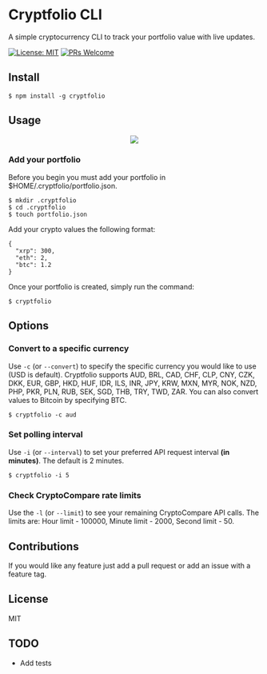 # Cryptfolio CLI

A simple cryptocurrency CLI to track your portfolio value with live updates.

[![License: MIT](https://img.shields.io/badge/License-MIT-blue.svg)](https://opensource.org/licenses/MIT) [![PRs Welcome](https://img.shields.io/badge/PRs-welcome-brightgreen.svg)](http://makeapullrequest.com)

## Install

```
$ npm install -g cryptfolio
```
## Usage

<p align="center">
	<img src="/cryptfolio-demo.gif">
</p>

### Add your portfolio

Before you begin you must add your portfolio in $HOME/.cryptfolio/portfolio.json.

```
$ mkdir .cryptfolio
$ cd .cryptfolio
$ touch portfolio.json
```

Add your crypto values the following format:

```
{
  "xrp": 300,
  "eth": 2,
  "btc": 1.2
}
```

Once your portfolio is created, simply run the command:
```
$ cryptfolio
```

## Options

### Convert to a specific currency

Use `-c` (or `--convert`) to specify the specific currency you would like to use (USD is default).
Cryptfolio supports AUD, BRL, CAD, CHF, CLP, CNY, CZK, DKK, EUR, GBP, HKD, HUF, IDR, ILS, INR, JPY, KRW, MXN, MYR, NOK, NZD, PHP, PKR, PLN, RUB, SEK, SGD, THB, TRY, TWD, ZAR. You can also convert values to Bitcoin by specifying BTC.

```
$ cryptfolio -c aud
```

### Set polling interval

Use `-i` (or `--interval`) to set your preferred API request interval __(in minutes)__. The default is 2 minutes.

```
$ cryptfolio -i 5
```

### Check CryptoCompare rate limits

Use the `-l` (or `--limit`) to see your remaining CryptoCompare API calls.
The limits are: Hour limit - 100000, Minute limit - 2000, Second limit - 50.

## Contributions

If you would like any feature just add a pull request or add an issue with a feature tag.

## License

MIT


## TODO

- Add tests
